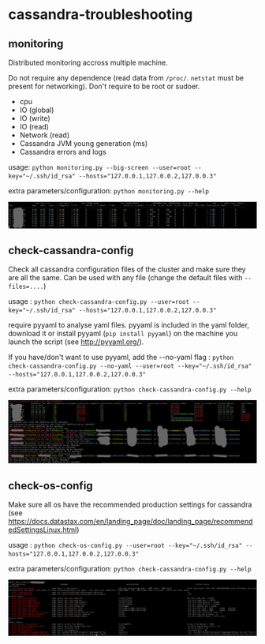 # cassandra-troubleshooting

## monitoring
Distributed monitoring accross multiple machine. 

Do not require any dependence (read data from `/proc/`. `netstat` must be present for networking). Don't require to be root or sudoer.

* cpu
* IO (global)
* IO (write)
* IO (read)
* Network (read)
* Cassandra JVM young generation (ms) 
* Cassandra errors and logs 

usage: `python monitoring.py --big-screen --user=root --key="~/.ssh/id_rsa" --hosts="127.0.0.1,127.0.0.2,127.0.0.3"`

extra parameters/configuration: `python monitoring.py --help`

![alt tag](https://raw.githubusercontent.com/QuentinAmbard/cassandra-troubleshooting/master/doc/monitoring.png)


## check-cassandra-config
Check all cassandra configuration files of the cluster and make sure they are all the same. Can be used with any file (change the default files with `--files=....`)

usage : `python check-cassandra-config.py --user=root --key="~/.ssh/id_rsa" --hosts="127.0.0.1,127.0.0.2,127.0.0.3"`

require pyyaml to analyse yaml files. pyyaml is included in the yaml folder, download it or install pyyaml (`pip install pyyaml`) on the machine you launch the script (see http://pyyaml.org/).

If you have/don't want to use pyyaml, add the --no-yaml flag : `python check-cassandra-config.py --no-yaml --user=root --key="~/.ssh/id_rsa" --hosts="127.0.0.1,127.0.0.2,127.0.0.3"`

extra parameters/configuration: `python check-cassandra-config.py --help`


![alt tag](https://raw.githubusercontent.com/QuentinAmbard/cassandra-troubleshooting/master/doc/check-configuration.png)


## check-os-config
Make sure all os have the recommended production settings for cassandra (see https://docs.datastax.com/en/landing_page/doc/landing_page/recommendedSettingsLinux.html)

usage : `python check-os-config.py --user=root --key="~/.ssh/id_rsa" --hosts="127.0.0.1,127.0.0.2,127.0.0.3"`

extra parameters/configuration: `python check-cassandra-config.py --help`


![alt tag](https://raw.githubusercontent.com/QuentinAmbard/cassandra-troubleshooting/master/doc/check-os-settings.png)


